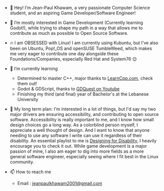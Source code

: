 - 👋 Hey! I’m Jean-Paul Khawam, a very passionate Computer Science student, and an aspiring Game Developer/Software Engineer!

- 👀 I’m mostly interested in Game Development (Currently learning Godot!), while trying to shape my path 
in a way that allows me to contribute as much as possible to Open Source Software.

- :fire: I am OBSESSED with Linux! I am currently using Kubuntu, but I've also been on Ubuntu, Pop!\_OS and openSUSE TumbleWeed,
which makes me very eager to contribute one day alongside these Foundations/Companies, especially Red Hat and System76 :wink:

- 🌱 I’m currently learning 
  + Determined to master C++, major thanks to [LearnCpp.com](https://www.learncpp.com), check them out!
  + Godot & GDScript, thanks to [GDQuest on Youtube](https://www.youtube.com/c/Gdquest)
  + Finishing my third (and final) year of Bachelor's at the Lebanese University

- 📆 My long term plan:
I'm interested in a lot of things, but I'd say my two major drivers are ensuring accessibility, and contributing to open source software.  Accessibility is really important to me, and I know how small design choices go a long way. As a colorblind person myself, I appreciate a well thought of design. And I want to know that anyone needing to use any software I write can use it regardless of their disability. An essential playlist to me is [Designing for Disability](https://youtube.com/playlist?list=PLc38fcMFcV_vvWOhMDriBlVocTZ8mKQzR), I heavily encourage you to check it out. 
While game development is a major passion of mine, I also am eager to dig into more fields as a more general software engineer, especially seeing where I fit best in the Linux community.

- 📫 How to reach me 
  + Email : jeanpaulkhawam2001@gmail.com
